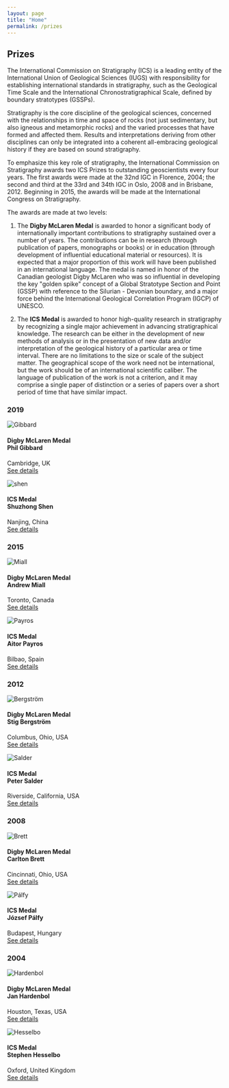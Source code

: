 ```yaml
---
layout: page
title: "Home"
permalink: /prizes
---
```

## Prizes

The International Commission on Stratigraphy (ICS) is a leading entity of the International Union of Geological Sciences (IUGS) with responsibility for establishing international standards in stratigraphy, such as the Geological Time Scale and the International Chronostratigraphical Scale, defined by boundary stratotypes (GSSPs).

Stratigraphy is the core discipline of the geological sciences, concerned with the relationships in time and space of rocks (not just sedimentary, but also igneous and metamorphic rocks) and the varied processes that have formed and affected them. Results and interpretations deriving from other disciplines can only be integrated into a coherent all-embracing geological history if they are based on sound stratigraphy.

To emphasize this key role of stratigraphy, the International Commission on Stratigraphy awards two ICS Prizes to outstanding geoscientists every four years. The first awards were made at the 32nd IGC in Florence, 2004; the second and third at the 33rd and 34th IGC in Oslo, 2008 and in Brisbane, 2012. Beginning in 2015, the awards will be made at the International Congress on Stratigraphy.

The awards are made at two levels:

1. The **Digby McLaren Medal** is awarded to honor a significant body of internationally important contributions to stratigraphy sustained over a number of years. The contributions can be in research (through publication of papers, monographs or books) or in education (through development of influential educational material or resources). It is expected that a major proportion of this work will have been published in an international language. The medal is named in honor of the Canadian geologist Digby McLaren who was so influential in developing the key "golden spike" concept of a Global Stratotype Section and Point (GSSP) with reference to the Silurian - Devonian boundary, and a major force behind the International Geological Correlation Program (IGCP) of UNESCO.

2. The **ICS Medal** is awarded to honor high-quality research in stratigraphy by recognizing a single major achievement in advancing stratigraphical knowledge. The research can be either in the development of new methods of analysis or in the presentation of new data and/or interpretation of the geological history of a particular area or time interval. There are no limitations to the size or scale of the subject matter. The geographical scope of the work need not be international, but the work should be of an international scientific caliber. The language of publication of the work is not a criterion, and it may comprise a single paper of distinction or a series of papers over a short period of time that have similar impact.

### 2019

<div class="person">
    <img src="/images/person-gibbard.2.gif" alt="Gibbard" />
    <h4>
        Digby McLaren Medal<br />
        Phil Gibbard
    </h4>
    <p>
        Cambridge, UK<br />
        <a href="">See details</a>
    </p>
</div>

<div class="person">
    <img src="/images/person-shen.2.gif" alt="shen" />
    <h4>
        ICS Medal<br />
        Shuzhong Shen
    </h4>
    <p>
        Nanjing, China<br />
        <a href="">See details</a>
    </p>
</div>

<div style="clear:both;"></div>

### 2015

<div class="person">
    <img src="/images/person-miall.gif" alt="Miall" />
    <h4>
        Digby McLaren Medal<br />
        Andrew Miall
    </h4>
    <p>
        Toronto, Canada<br />
        <a href="">See details</a>
    </p>
</div>

<div class="person">
    <img src="/images/person-payros.gif" alt="Payros" />
    <h4>
        ICS Medal<br />
        Aitor Payros
    </h4>
    <p>
        Bilbao, Spain<br />
        <a href="">See details</a>
    </p>
</div>

<div style="clear:both;"></div>

### 2012

<div class="person">
    <img src="/images/person-bergstrom.gif" alt="Bergström" />
    <h4>
        Digby McLaren Medal<br />
        Stig Bergström
    </h4>
    <p>
        Columbus, Ohio, USA<br />
        <a href="">See details</a>
    </p>
</div>

<div class="person">
    <img src="/images/person-salder.gif" alt="Salder" />
    <h4>
        ICS Medal<br />
        Peter Salder
    </h4>
    <p>
        Riverside, California, USA<br />
        <a href="">See details</a>
    </p>
</div>

<div style="clear:both;"></div>

### 2008

<div class="person">
    <img src="/images/person-brett.gif" alt="Brett" />
    <h4>
        Digby McLaren Medal<br />
        Carlton Brett
    </h4>
    <p>
        Cincinnati, Ohio, USA<br />
        <a href="">See details</a>
    </p>
</div>

<div class="person">
    <img src="/images/person-palfy.gif" alt="Pálfy" />
    <h4>
        ICS Medal<br />
        József Pálfy
    </h4>
    <p>
        Budapest, Hungary<br />
        <a href="">See details</a>
    </p>
</div>

<div style="clear:both;"></div>

### 2004

<div class="person">
    <img src="/images/person-hardenbol.gif" alt="Hardenbol" />
    <h4>
        Digby McLaren Medal<br />
        Jan Hardenbol
    </h4>
    <p>
        Houston, Texas, USA<br />
        <a href="">See details</a>
    </p>
</div>

<div class="person">
    <img src="/images/person-hesselbo.gif" alt="Hesselbo" />
    <h4>
        ICS Medal<br />
        Stephen Hesselbo
    </h4>
    <p>
        Oxford, United Kingdom<br />
        <a href="">See details</a>
    </p>
</div>